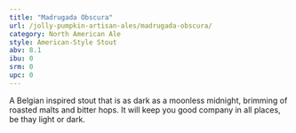```yaml
---
title: "Madrugada Obscura"
url: /jolly-pumpkin-artisan-ales/madrugada-obscura/
category: North American Ale
style: American-Style Stout
abv: 8.1
ibu: 0
srm: 0
upc: 0
---
```

A Belgian inspired stout that is as dark as a moonless midnight, brimming of roasted malts and bitter hops. It will keep you good company in all places, be thay light or dark.
